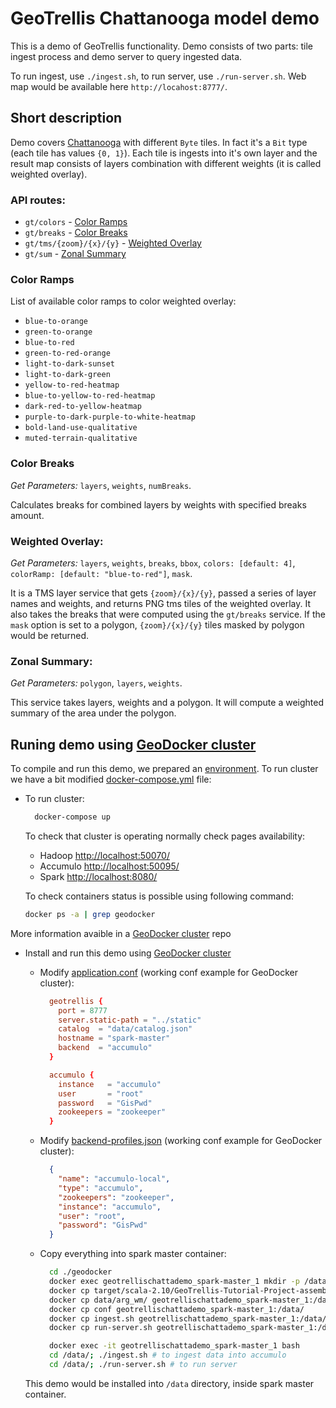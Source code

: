 # GeoTrellis Chattanooga model demo 

This is a demo of GeoTrellis functionality. Demo consists of two parts: tile ingest process and demo server to query ingested data.

To run ingest, use `./ingest.sh`, to run server, use `./run-server.sh`. Web map would be available here `http://locahost:8777/`. 

## Short description

Demo covers [Chattanooga](https://goo.gl/S2qPCO) with different `Byte` tiles. In fact it's a `Bit` type (each tile has values `{0, 1}`). 
Each tile is ingests into it's own layer and the result map consists of layers combination with different weights (it is called weighted overlay).  

### API routes:

* `gt/colors`             - [Color Ramps](#color-ramps)
* `gt/breaks`             - [Color Breaks](#color-breaks)
* `gt/tms/{zoom}/{x}/{y}` - [Weighted Overlay](#weighted-overlay)
* `gt/sum`                - [Zonal Summary](#zonal-summary)

### Color Ramps

List of available color ramps to color weighted overlay: 
 
* `blue-to-orange`
* `green-to-orange`
* `blue-to-red`
* `green-to-red-orange`
* `light-to-dark-sunset`
* `light-to-dark-green`
* `yellow-to-red-heatmap`
* `blue-to-yellow-to-red-heatmap`
* `dark-red-to-yellow-heatmap`
* `purple-to-dark-purple-to-white-heatmap`
* `bold-land-use-qualitative`
* `muted-terrain-qualitative`

### Color Breaks

*Get Parameters:* `layers`, `weights`, `numBreaks`.

Calculates breaks for combined layers by weights with specified breaks amount.

### Weighted Overlay:

*Get Parameters:* `layers`, `weights`, `breaks`, `bbox`, `colors: [default: 4]`, `colorRamp: [default: "blue-to-red"]`, `mask`.

It is a TMS layer service that gets `{zoom}/{x}/{y}`, passed a series of layer names and weights, and returns PNG tms tiles of the weighted overlay. 
It also takes the breaks that were computed using the `gt/breaks` service. 
If the `mask` option is set to a polygon, `{zoom}/{x}/{y}` tiles masked by polygon would be returned.

### Zonal Summary:

*Get Parameters:* `polygon`, `layers`, `weights`.

This service takes layers, weights and a polygon. 
It will compute a weighted summary of the area under the polygon.

## Runing demo using [GeoDocker cluster](https://github.com/geodocker/geodocker)

To compile and run this demo, we prepared an [environment](https://github.com/geodocker/geodocker). To run cluster we have a bit modified [docker-compose.yml](docker-compose.yml) file:

* To run cluster:
  ```bash
    docker-compose up
  ```
  
  To check that cluster is operating normally check pages availability: 
  * Hadoop [http://localhost:50070/](http://localhost:50070/)
  * Accumulo [http://localhost:50095/](http://localhost:50095/)
  * Spark [http://localhost:8080/](http://localhost:8080/)
  
  To check containers status is possible using following command:

  ```bash
  docker ps -a | grep geodocker 
  ```

 More information avaible in a [GeoDocker cluster](https://github.com/geodocker/geodocker) repo
  
* Install and run this demo using [GeoDocker cluster](https://github.com/geodocker/geodocker)

  * Modify [application.conf](geotrellis/src/main/resource/application.conf) (working conf example for GeoDocker cluster):

    ```conf
      geotrellis {
        port = 8777
        server.static-path = "../static"
        catalog  = "data/catalog.json"
        hostname = "spark-master"
        backend  = "accumulo"
      }

      accumulo {
        instance   = "accumulo"
        user       = "root"
        password   = "GisPwd"
        zookeepers = "zookeeper"
      }
    ```

  * Modify [backend-profiles.json](geotrellis/conf/backend-profiles.json) (working conf example for GeoDocker cluster):

    ```json
      {
        "name": "accumulo-local",
        "type": "accumulo",
        "zookeepers": "zookeeper",
        "instance": "accumulo",
        "user": "root",
        "password": "GisPwd"
      }
    ```

  * Copy everything into spark master container:

    ```bash
      cd ./geodocker
      docker exec geotrellischattademo_spark-master_1 mkdir -p /data/target/scala-2.10/
      docker cp target/scala-2.10/GeoTrellis-Tutorial-Project-assembly-0.1-SNAPSHOT.jar geotrellischattademo_spark-master_1:/data/target/scala-2.10/GeoTrellis-Tutorial-Project-assembly-0.1-SNAPSHOT.jar
      docker cp data/arg_wm/ geotrellischattademo_spark-master_1:/data/
      docker cp conf geotrellischattademo_spark-master_1:/data/
      docker cp ingest.sh geotrellischattademo_spark-master_1:/data/
      docker cp run-server.sh geotrellischattademo_spark-master_1:/data/
    ```

    ```bash
      docker exec -it geotrellischattademo_spark-master_1 bash
      cd /data/; ./ingest.sh # to ingest data into accumulo
      cd /data/; ./run-server.sh # to run server
    ```

  This demo would be installed into `/data` directory, inside spark master container.
